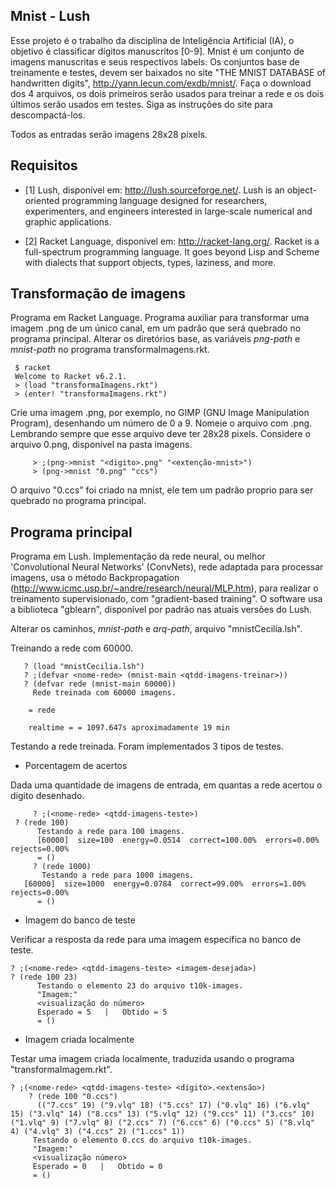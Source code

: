 Mnist - Lush
------------

Esse projeto é o trabalho da disciplina de Inteligência Artificial (IA), o objetivo é classificar dígitos manuscritos [0-9]. Mnist é um conjunto de imagens manuscritas e seus respectivos labels. Os conjuntos base de treinamente e testes, devem ser baixados no site "THE MNIST DATABASE of handwritten digits", http://yann.lecun.com/exdb/mnist/. Faça o download dos 4 arquivos, os dois primeiros serão usados para treinar a rede e os dois últimos serão usados em testes. Siga as instruções do site para descompactá-los.
  
Todos as entradas serão imagens 28x28 pixels.

Requisitos
---------

  - [1] Lush, disponível em: http://lush.sourceforge.net/. Lush is an object-oriented programming language designed for researchers, experimenters, and engineers interested in large-scale numerical and graphic applications.
  
  - [2] Racket Language, disponível em: http://racket-lang.org/. Racket is a full-spectrum programming language. It goes beyond Lisp and Scheme with dialects that support objects, types, laziness, and more. 
  
Transformação de imagens
------------------------

Programa em Racket Language. Programa auxiliar para transformar uma imagem .png de um único canal, em um padrão que será quebrado no programa principal. Alterar os diretórios base, as variáveis *png-path* e *mnist-path* no programa transformaImagens.rkt.

	 $ racket 
	 Welcome to Racket v6.2.1.
	 > (load "transformaImagens.rkt")
	 > (enter! "transformaImagens.rkt")
  
Crie uma imagem .png, por exemplo, no GIMP (GNU Image Manipulation Program), desenhando um número de 0 a 9. Nomeie o arquivo com <digito-desenhado>.png. Lembrando sempre que esse arquivo deve ter 28x28 pixels. Considere o arquivo 0.png, disponível na pasta imagens.

     	 > ;(png->mnist "<digito>.png" "<extenção-mnist>")
       	 > (png->mnist "0.png" "ccs")
  
O arquivo "0.ccs" foi criado na mnist, ele tem um padrão proprio para ser quebrado no programa principal.
  
Programa principal
------------------
  
Programa em Lush. Implementação da rede neural, ou melhor 'Convolutional Neural Networks' (ConvNets), rede adaptada para processar imagens, usa o método Backpropagation (http://www.icmc.usp.br/~andre/research/neural/MLP.htm), para realizar o treinamento supervisionado, com "gradient-based training". O software usa a biblioteca "gblearn", disponível por padrão nas atuais versões do Lush.
    
Alterar os caminhos, *mnist-path* e *arq-path*, arquivo "mnistCecilia.lsh".
    
Treinando a rede com 60000.

	   ? (load "mnistCecilia.lsh")
	   ? ;(defvar <nome-rede> (mnist-main <qtdd-imagens-treinar>))
	   ? (defvar rede (mnist-main 60000))
	     Rede treinada com 60000 imagens.
  
	    = rede
    
	    realtime = = 1097.647s aproximadamente 19 min
  
Testando a rede treinada. Foram implementados 3 tipos de testes.

* Porcentagem de acertos

Dada uma quantidade de imagens de entrada, em quantas a rede acertou o digito desenhado.

     	 ? ;(<nome-rede> <qtdd-imagens-teste>)
	 ? (rede 100)
	      Testando a rede para 100 imagens.
	      [60000]  size=100  energy=0.0514  correct=100.00%  errors=0.00%  rejects=0.00%
	      = ()
         ? (rede 1000)
     	   Testando a rede para 1000 imagens.
	   [60000]  size=1000  energy=0.0784  correct=99.00%  errors=1.00%  rejects=0.00%
	      = ()  
 
* Imagem do banco de teste

Verificar a resposta da rede para uma imagem específica no banco de teste.
   
	? ;(<nome-rede> <qtdd-imagens-teste> <imagem-desejada>)
	? (rede 100 23)
          Testando o elemento 23 do arquivo t10k-images.
          "Imagem:"
          <visualização do número>
          Esperado = 5   |   Obtido = 5 
          = ()

* Imagem criada localmente

Testar uma imagem criada localmente, traduzida usando o programa "transformaImagem.rkt".
    
	? ;(<nome-rede> <qtdd-imagens-teste> <digito>.<extensão>)
        ? (rede 100 "0.ccs")
          (("7.ccs" 19) ("9.vlq" 18) ("5.ccs" 17) ("0.vlq" 16) ("6.vlq" 15) ("3.vlq" 14) ("8.ccs" 13) ("5.vlq" 12) ("9.ccs" 11) ("3.ccs" 10) ("1.vlq" 9) ("7.vlq" 8) ("2.ccs" 7) ("6.ccs" 6) ("0.ccs" 5) ("8.vlq" 4) ("4.vlq" 3) ("4.ccs" 2) ("1.ccs" 1))
         Testando o elemento 0.ccs do arquivo t10k-images.
         "Imagem:"
         <visualização número>
         Esperado = 0   |   Obtido = 0 
         = ()
